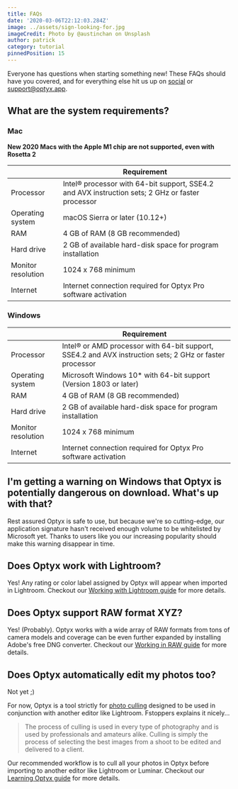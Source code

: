 ```yaml
---
title: FAQs
date: '2020-03-06T22:12:03.284Z'
image: ../assets/sign-looking-for.jpg
imageCredit: Photo by @austinchan on Unsplash
author: patrick
category: tutorial
pinnedPosition: 15
---
```


Everyone has questions when starting something new! These FAQs should have you covered, and for everything else hit us up on [social](https://twitter.com/OptyxApp) or [support@optyx.app](mailto:support@optyx.app).

## What are the system requirements?

### Mac

**New 2020 Macs with the Apple M1 chip are not supported, even with Rosetta 2**

|                    | Requirement                                                                                      |
| ------------------ | ------------------------------------------------------------------------------------------------ |
| Processor          | Intel® processor with 64-bit support, SSE4.2 and AVX instruction sets; 2 GHz or faster processor |
| Operating system   | macOS Sierra or later (10.12+)                                                                   |
| RAM                | 4 GB of RAM (8 GB recommended)                                                                   |
| Hard drive         | 2 GB of available hard-disk space for program installation                                       |
| Monitor resolution | 1024 x 768 minimum                                                                               |
| Internet           | Internet connection required for Optyx Pro software activation                                   |

### Windows

|                    | Requirement                                                                                             |
| ------------------ | ------------------------------------------------------------------------------------------------------- |
| Processor          | Intel® or AMD processor with 64-bit support, SSE4.2 and AVX instruction sets; 2 GHz or faster processor |
| Operating system   | Microsoft Windows 10\* with 64-bit support (Version 1803 or later)                                      |
| RAM                | 4 GB of RAM (8 GB recommended)                                                                          |
| Hard drive         | 2 GB of available hard-disk space for program installation                                              |
| Monitor resolution | 1024 x 768 minimum                                                                                      |
| Internet           | Internet connection required for Optyx Pro software activation                                          |

## I'm getting a warning on Windows that Optyx is potentially dangerous on download. What's up with that?

Rest assured Optyx is safe to use, but because we're so cutting-edge, our application signature hasn't received enough volume to be whitelisted by Microsoft yet. Thanks to users like you our increasing popularity should make this warning disappear in time.

## Does Optyx work with Lightroom?

Yes! Any rating or color label assigned by Optyx will appear when imported in Lightroom. Checkout our [Working with Lightroom guide](/tutorials/working-with-lightroom/) for more details.

## Does Optyx support RAW format XYZ?

Yes! (Probably). Optyx works with a wide array of RAW formats from tons of camera models and coverage can be even further expanded by installing Adobe's free DNG converter. Checkout our [Working in RAW guide](/tutorials/working-in-raw/) for more details.

## Does Optyx automatically edit my photos too?

Not yet ;)

For now, Optyx is a tool strictly for [photo culling](https://fstoppers.com/education/beginners-guide-culling-and-why-we-do-it-89324) designed to be used in conjunction with another editor like Lightroom. Fstoppers explains it nicely...

> The process of culling is used in every type of photography and is used by professionals and amateurs alike. Culling is simply the process of selecting the best images from a shoot to be edited and delivered to a client.

Our recommended workflow is to cull all your photos in Optyx before importing to another editor like Lightroom or Luminar. Checkout our [Learning Optyx guide](/tutorials/learning-optyx/) for more details.
